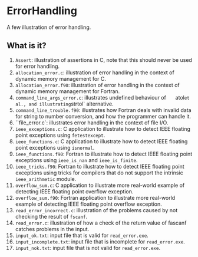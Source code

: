 # ErrorHandling
A few illustration of error handling.

## What is  it?
1. `Assert`: illustration of assertions in C, note that this
    should never be used for error handling.
1. `allocation_error.c`: illustration of error handling in the context
    of dynamic memory management for C.
1. `allocation_error.f90`: illustration of error handling in the context
    of dynamic memory management for Fortran.
1. `command_line_args_error.c`: illustrates undefined behaviour of
`   `atol` et al., and illustrating `strtol` alternative.
1. `command_line_trouble.f90`: illustrates how Fortran deals with
    invalid data for string to number conversion, and how the
    programmer can handle it.
1. ``file_error.c`: illustrates error handling in the context of
    file I/O.
1. `ieee_exceptions.c`: C application to illustrate how to detect
    IEEE floating point exceptions using `fetestexcept`.
1. `ieee_functions.c`: C application to illustrate how to detect
    IEEE floating point exceptions using `isnormal`.
1. `ieee_functions.f90`: Fortran to illustrate how to detect
    IEEE floating point exceptions using `ieee_is_nan` and
    `ieee_is_finite`.
1. `ieee_tricks.f90`: Fortran to illustrate how to detect
    IEEE floating point exceptions using tricks for compilers that do
    not support the intrinsic `ieee_arithmetic` module.
1. `overflow_sum.c`: C application to illustrate more real-world
    example of detecting IEEE floating point overflow exception.
1. `overflow_sum.f90`: Fortran application to illustrate more
    real-world example of detecting IEEE floating point overflow
    exception.
1. `read_error_incorrect.c`: illustration of the problems caused by
    not checking the result of `fscanf`.
1. `read_error.c`: illustration of how a check of the return value
    of fascanf catches problems in the input.
1. `input_ok.txt`: input file that is valid for `read_error.exe`.
1. `input_incomplete.txt`: input file that is incomplete for
    `read_error.exe`.
1. `input_nok.txt`: input file that is not valid for `read_error.exe`.
